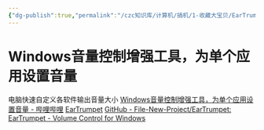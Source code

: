 ```yaml
---
{"dg-publish":true,"permalink":"/czc知识库/计算机/搞机/1-收藏大宝贝/EarTrumpet Windows音量控制增强工具，为单个应用设置音量 方便地控制单个应用音量的工具/","dgPassFrontmatter":true,"created":"2024-08-09T21:00:22.643+08:00","updated":"2024-12-08T00:37:05.489+08:00"}
---
```



  # Windows音量控制增强工具，为单个应用设置音量

电脑快速自定义各软件输出音量大小
[Windows音量控制增强工具，为单个应用设置音量 - 哔哩哔哩](https://www.bilibili.com/read/cv25663250/)
[EarTrumpet](https://eartrumpet.app/)
[GitHub - File-New-Project/EarTrumpet: EarTrumpet - Volume Control for Windows](https://github.com/File-New-Project/EarTrumpet)

